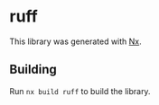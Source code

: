 # ruff

This library was generated with [Nx](https://nx.dev).

## Building

Run `nx build ruff` to build the library.
